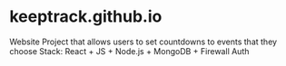 # keeptrack.github.io
Website Project that allows users to set countdowns to events that they choose
Stack: React + JS + Node.js + MongoDB + Firewall Auth
